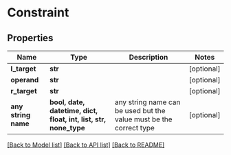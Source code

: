 # Constraint


## Properties
Name | Type | Description | Notes
------------ | ------------- | ------------- | -------------
**l_target** | **str** |  | [optional] 
**operand** | **str** |  | [optional] 
**r_target** | **str** |  | [optional] 
**any string name** | **bool, date, datetime, dict, float, int, list, str, none_type** | any string name can be used but the value must be the correct type | [optional]

[[Back to Model list]](../README.md#documentation-for-models) [[Back to API list]](../README.md#documentation-for-api-endpoints) [[Back to README]](../README.md)


